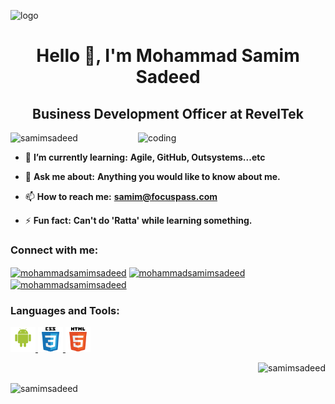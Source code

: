 ![logo](https://github.com/SamimSadeed/SamimSadeed/blob/main/github-logo%20120%2085.png)
<h1 align="center">Hello 👋, I'm Mohammad Samim Sadeed</h1>
<h2 align="center">Business Development Officer at RevelTek</h2>
<img align="right" alt="coding" width="300" src="https://avatars.githubusercontent.com/u/19213393?v=4">
<p align="left"> <img src="https://komarev.com/ghpvc/?username=samimsadeed&label=Profile%20views&color=0e75b6&style=flat" alt="samimsadeed" /> </p>

- 🌱 **I’m currently learning:** **Agile, GitHub, Outsystems...etc**

- 💬 **Ask me about:** **Anything you would like to know about me.**

- 📫 **How to reach me:** **samim@focuspass.com**

- ⚡ **Fun fact:** **Can't do 'Ratta' while learning something.**

<h3 align="left">Connect with me:</h3>

<p align="left">
<a href="https://linkedin.com/in/mohammadsamimsadeed" target="blank"><img align="center" src="https://raw.githubusercontent.com/rahuldkjain/github-profile-readme-generator/master/src/images/icons/Social/linked-in-alt.svg" alt="mohammadsamimsadeed" height="35" width="35" /></a>
<a href="https://fb.com/mohammadsamimsadeed" target="blank"><img align="center" src="https://raw.githubusercontent.com/rahuldkjain/github-profile-readme-generator/master/src/images/icons/Social/facebook.svg" alt="mohammadsamimsadeed" height="35" width="35" /></a>
<a href="https://instagram.com/mohammadsamimsadeed" target="blank"><img align="center" src="https://raw.githubusercontent.com/rahuldkjain/github-profile-readme-generator/master/src/images/icons/Social/instagram.svg" alt="mohammadsamimsadeed" height="35" width="35" /></a>
</p>





<h3 align="left">Languages and Tools:</h3>
<p align="left"> <a href="https://developer.android.com" target="_blank" rel="noreferrer"> <img src="https://raw.githubusercontent.com/devicons/devicon/master/icons/android/android-original-wordmark.svg" alt="android" width="40" height="40"/> </a> <a href="https://www.w3schools.com/css/" target="_blank" rel="noreferrer"> <img src="https://raw.githubusercontent.com/devicons/devicon/master/icons/css3/css3-original-wordmark.svg" alt="css3" width="40" height="40"/> </a> <a href="https://www.w3.org/html/" target="_blank" rel="noreferrer"> <img src="https://raw.githubusercontent.com/devicons/devicon/master/icons/html5/html5-original-wordmark.svg" alt="html5" width="40" height="40"/> </a> </p>

<p>&nbsp;<img align="right" src="https://github-readme-stats.vercel.app/api?username=samimsadeed&show_icons=true&locale=en" alt="samimsadeed" /></p>

<p><img align="center" src="https://github-readme-streak-stats.herokuapp.com/?user=samimsadeed&" alt="samimsadeed" /></p>

